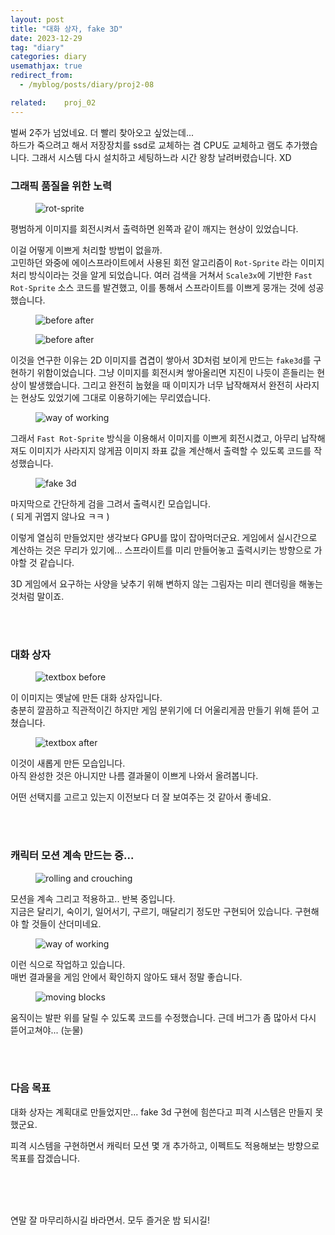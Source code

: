 ```yaml
---
layout: post
title: "대화 상자, fake 3D"
date: 2023-12-29
tag: "diary"
categories: diary
usemathjax: true
redirect_from:
  - /myblog/posts/diary/proj2-08

related:    proj_02
---
```


벌써 2주가 넘었네요. 더 빨리 찾아오고 싶었는데...  
하드가 죽으려고 해서 저장장치를 ssd로 교체하는 겸 CPU도 교체하고 램도 추가했습니다.
그래서 시스템 다시 설치하고 세팅하느라 시간 왕창 날려버렸습니다. XD

<h3>그래픽 품질을 위한 노력</h3>

<figure>
    <img class="title-image" src="{{ site.image_location }}/diary/proj2_diary/08/sprite.png" alt="rot-sprite">
</figure>

평범하게 이미지를 회전시켜서 출력하면 왼쪽과 같이 깨지는 현상이 있었습니다. 

이걸 어떻게 이쁘게 처리할 방법이 없을까.  
고민하던 와중에 에이스프라이트에서 사용된 회전 알고리즘이 `Rot-Sprite` 라는 이미지 처리 방식이라는 것을 알게 되었습니다. 
여러 검색을 거쳐서 `Scale3x`에 기반한 `Fast Rot-Sprite` 소스 코드를 발견했고, 이를 통해서 스프라이트를 이쁘게 뭉개는 것에 성공했습니다.

<div class="screenshot-list">
    <figure>
        <img class="title-image" src="{{ site.image_location }}/diary/proj2_diary/08/beautiful.gif" alt="before after">
    </figure>
    <figure>
        <img class="title-image" src="{{ site.image_location }}/diary/proj2_diary/08/fake3d.gif" alt="before after">
    </figure>
</div>

이것을 연구한 이유는 2D 이미지를 겹겹이 쌓아서 3D처럼 보이게 만드는 `fake3d`를 구현하기 위함이었습니다. 
그냥 이미지를 회전시켜 쌓아올리면 지진이 나듯이 흔들리는 현상이 발생했습니다. 
그리고 완전히 눕혔을 때 이미지가 너무 납작해져서 완전히 사라지는 현상도 있었기에 그대로 이용하기에는 무리였습니다. 

<figure>
    <img class="title-image" src="{{ site.image_location }}/diary/proj2_diary/08/sample.png" alt="way of working">
</figure>

그래서 `Fast Rot-Sprite` 방식을 이용해서 이미지를 이쁘게 회전시켰고, 
아무리 납작해져도 이미지가 사라지지 않게끔 이미지 좌표 값을 계산해서 출력할 수 있도록 코드를 작성했습니다.

<figure>
    <img class="title-image" src="{{ site.image_location }}/diary/proj2_diary/08/fake3d_sword.gif" alt="fake 3d">
</figure>

마지막으로 간단하게 검을 그려서 출력시킨 모습입니다.  
( 되게 귀엽지 않나요 ㅋㅋ )

이렇게 열심히 만들었지만 생각보다 GPU를 많이 잡아먹더군요. 게임에서 실시간으로 계산하는 것은 무리가 있기에...
스프라이트를 미리 만들어놓고 출력시키는 방향으로 가야할 것 같습니다.

3D 게임에서 요구하는 사양을 낮추기 위해 변하지 않는 그림자는 미리 렌더링을 해놓는 것처럼 말이죠.

<br/>
<br/>

<h3>대화 상자</h3>

<figure>
    <img class="title-image" src="{{ site.image_location }}/diary/proj2_diary/08/textbox.gif" alt="textbox before">
</figure>

이 이미지는 옛날에 만든 대화 상자입니다.  
충분히 깔끔하고 직관적이긴 하지만 게임 분위기에 더 어울리게끔 만들기 위해 뜯어 고쳤습니다.

<figure>
    <img class="title-image" src="{{ site.image_location }}/diary/proj2_diary/08/select.gif" alt="textbox after">
</figure>

이것이 새롭게 만든 모습입니다.  
아직 완성한 것은 아니지만 나름 결과물이 이쁘게 나와서 올려봅니다.

어떤 선택지를 고르고 있는지 이전보다 더 잘 보여주는 것 같아서 좋네요.

<br/>
<br/>

<h3>캐릭터 모션 계속 만드는 중...</h3>

<figure>
    <img class="title-image" src="{{ site.image_location }}/diary/proj2_diary/08/rolling.gif" alt="rolling and crouching">
</figure>

모션을 계속 그리고 적용하고.. 반복 중입니다.  
지금은 달리기, 숙이기, 일어서기, 구르기, 매달리기 정도만 구현되어 있습니다. 구현해야 할 것들이 산더미네요.

<figure>
    <img class="title-image" src="{{ site.image_location }}/diary/proj2_diary/08/rolling_sequence.gif" alt="way of working">
</figure>

이런 식으로 작업하고 있습니다.  
매번 결과물을 게임 안에서 확인하지 않아도 돼서 정말 좋습니다.

<figure>
    <img class="title-image" src="{{ site.image_location }}/diary/proj2_diary/08/moving.gif" alt="moving blocks">
</figure>

움직이는 발판 위를 달릴 수 있도록 코드를 수정했습니다. 근데 버그가 좀 많아서 다시 뜯어고쳐야... (눈물)

<br/>
<br/>

<h3>다음 목표</h3>

대화 상자는 계획대로 만들었지만... fake 3d 구현에 힘쓴다고 피격 시스템은 만들지 못했군요.

피격 시스템을 구현하면서 캐릭터 모션 몇 개 추가하고, 이펙트도 적용해보는 방향으로 목표를 잡겠습니다.

<br/>
<br/>
<br/>

연말 잘 마무리하시길 바라면서. 모두 즐거운 밤 되시길!